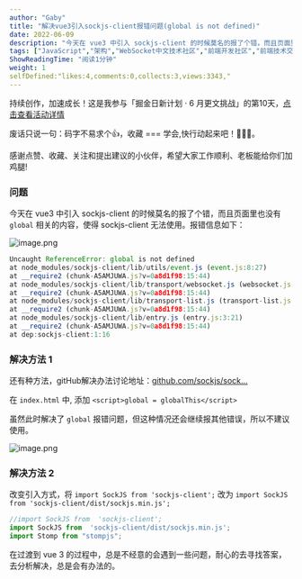 ```yaml
---
author: "Gaby"
title: "解决vue3引入sockjs-client报错问题(global is not defined)"
date: 2022-06-09
description: "今天在 vue3 中引入 sockjs-client 的时候莫名的报了个错，而且页面里也没有 `global` 相关的内容，使得 sockjs-client 无法使用。通过一番查找资料，终得解决办法"
tags: ["JavaScript","架构","WebSocket中文技术社区","前端开发社区","前端技术交流","前端框架教程","JavaScript 学习资源","CSS 技巧与最佳实践","HTML5 最新动态","前端工程师职业发展","开源前端项目","前端技术趋势"]
ShowReadingTime: "阅读1分钟"
weight: 1
selfDefined:"likes:4,comments:0,collects:3,views:3343,"
---
```

持续创作，加速成长！这是我参与「掘金日新计划 · 6 月更文挑战」的第10天，[点击查看活动详情](https://juejin.cn/post/7099702781094674468 "https://juejin.cn/post/7099702781094674468")

废话只说一句：码字不易求个👍，收藏 === 学会,快行动起来吧！🙇‍🙇‍🙇‍。

感谢点赞、收藏、关注和提出建议的小伙伴，希望大家工作顺利、老板能给你们加鸡腿!

### 问题

今天在 vue3 中引入 sockjs-client 的时候莫名的报了个错，而且页面里也没有 `global` 相关的内容，使得 sockjs-client 无法使用。报错信息如下：

![image.png](/images/jueJin/cd44dd30db62436.png)

```js
Uncaught ReferenceError: global is not defined
at node_modules/sockjs-client/lib/utils/event.js (event.js:8:27)
at __require2 (chunk-A5AMJUWA.js?v=0a8d1f98:15:44)
at node_modules/sockjs-client/lib/transport/websocket.js (websocket.js:3:13)
at __require2 (chunk-A5AMJUWA.js?v=0a8d1f98:15:44)
at node_modules/sockjs-client/lib/transport-list.js (transport-list.js:5:3)
at __require2 (chunk-A5AMJUWA.js?v=0a8d1f98:15:44)
at node_modules/sockjs-client/lib/entry.js (entry.js:3:21)
at __require2 (chunk-A5AMJUWA.js?v=0a8d1f98:15:44)
at dep:sockjs-client:1:16
```

### 解决方法 1

还有种方法，gitHub解决办法讨论地址：[github.com/sockjs/sock…](https://link.juejin.cn?target=https%3A%2F%2Fgithub.com%2Fsockjs%2Fsockjs-client%2Fissues%2F547 "https://github.com/sockjs/sockjs-client/issues/547")

在 `index.html` 中, 添加 `<script>global = globalThis</script>`

虽然此时解决了 `global` 报错问题，但这种情况还会继续报其他错误，所以不建议使用。

![image.png](/images/jueJin/7ced5381901141c.png)

### 解决方法 2

改变引入方式，将 `import SockJS from 'sockjs-client';` 改为 `import SockJS from 'sockjs-client/dist/sockjs.min.js';`

```js
//import SockJS from  'sockjs-client';
import SockJS from  'sockjs-client/dist/sockjs.min.js';
import Stomp from "stompjs";
```

在过渡到 vue 3 的过程中，总是不经意的会遇到一些问题，耐心的去寻找答案，去分析解决，总是会有办法的。